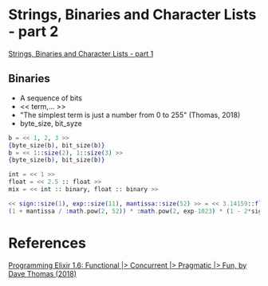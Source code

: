 # Strings, Binaries and Character Lists - part 2

[Strings, Binaries and Character Lists - part 1](https://github.com/adolfont/introducao-a-programacao-funcional/blob/master/topics/strings_binaries_and_charlists_1.md)

## Binaries

- A sequence of bits
- << term,... >>
- "The simplest term is just a number from 0 to 255" (Thomas, 2018)
- byte_size, bit_syze

```elixir
b = << 1, 2, 3 >>
{byte_size(b), bit_size(b)}
b = << 1::size(2), 1::size(3) >>
{byte_size(b), bit_size(b)}
```

```elixir
int = << 1 >>
float = << 2.5 :: float >>
mix = << int :: binary, float :: binary >>
```

```elixir
<< sign::size(1), exp::size(11), mantissa::size(52) >> = << 3.14159::float >>
(1 + mantissa / :math.pow(2, 52)) * :math.pow(2, exp-1023) * (1 - 2*sign)
```

# References

[Programming Elixir 1.6: Functional |> Concurrent |> Pragmatic |> Fun, by Dave Thomas (2018)](http://bit.ly/2rqD9VF)
